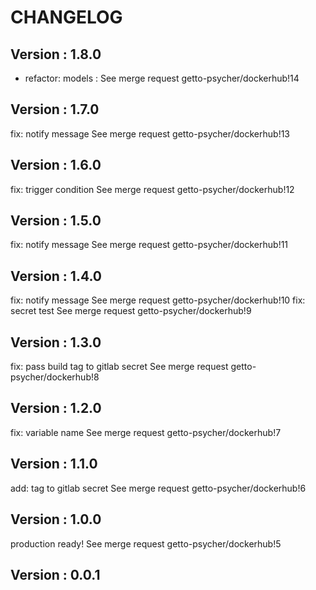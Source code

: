 # CHANGELOG

## Version : 1.8.0

- refactor: models : See merge request getto-psycher/dockerhub!14


## Version : 1.7.0

fix: notify message See merge request getto-psycher/dockerhub!13


## Version : 1.6.0

fix: trigger condition See merge request getto-psycher/dockerhub!12


## Version : 1.5.0

fix: notify message See merge request getto-psycher/dockerhub!11


## Version : 1.4.0

fix: notify message See merge request getto-psycher/dockerhub!10
fix: secret test See merge request getto-psycher/dockerhub!9


## Version : 1.3.0

fix: pass build tag to gitlab secret See merge request getto-psycher/dockerhub!8


## Version : 1.2.0

fix: variable name See merge request getto-psycher/dockerhub!7


## Version : 1.1.0

add: tag to gitlab secret See merge request getto-psycher/dockerhub!6


## Version : 1.0.0

production ready! See merge request getto-psycher/dockerhub!5


## Version : 0.0.1


